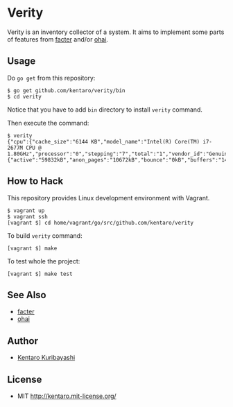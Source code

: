 # Verity

Verity is an inventory collector of a system. It aims to implement some parts of features from [facter](https://github.com/puppetlabs/facter) and/or [ohai](https://github.com/opscode/ohai).

## Usage

Do `go get` from this repository:

```
$ go get github.com/kentaro/verity/bin
$ cd verity
```

Notice that you have to add `bin` directory to install `verity` command.

Then execute the command:

```
$ verity
{"cpu":{"cache_size":"6144 KB","model_name":"Intel(R) Core(TM) i7-2677M CPU @ 1.80GHz","processor":"0","stepping":"7","total":"1","vendor_id":"GenuineIntel"},"hostname":"localhost.localdomain","memory":{"active":"59832kB","anon_pages":"10672kB","bounce":"0kB","buffers":"14156kB","cached":"81084kB","commit_limit":"2856252kB","committed_as":"331420kB","dirty":"4kB","free":"316972kB","inactive":"46080kB","mapped":"7740kB","nfs_unstable":"0kB","page_tables":"1912kB","slab":"33700kB","slab_reclaimable":"13348kB","slab_unreclaim":"20352kB","swap_cached":"0kB","swap_free":"2621432kB","swap_total":"2621432kB","total":"469644kB","vmalloc_chunk":"34359711736kB","vmalloc_total":"34359738367kB","vmalloc_used":"20736kB","writeback":"0kB"}}
```

## How to Hack

This repository provides Linux development environment with Vagrant.

```
$ vagrant up
$ vagrant ssh
[vagrant $] cd home/vagrant/go/src/github.com/kentaro/verity
```

To build `verity` command:

```
[vagrant $] make
```

To test whole the project:

```
[vagrant $] make test
```

## See Also

  * [facter](https://github.com/puppetlabs/facter)
  * [ohai](https://github.com/opscode/ohai)

## Author

  * [Kentaro Kuribayashi](http://kentarok.org/)

## License

  * MIT http://kentaro.mit-license.org/
